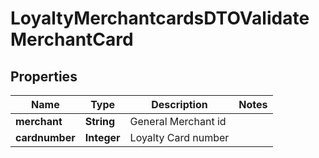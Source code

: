 
# LoyaltyMerchantcardsDTOValidateMerchantCard

## Properties
Name | Type | Description | Notes
------------ | ------------- | ------------- | -------------
**merchant** | **String** | General Merchant id | 
**cardnumber** | **Integer** | Loyalty Card number | 



